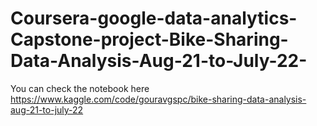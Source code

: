 # Coursera-google-data-analytics-Capstone-project-Bike-Sharing-Data-Analysis-Aug-21-to-July-22-

You can check the notebook here https://www.kaggle.com/code/gouravgspc/bike-sharing-data-analysis-aug-21-to-july-22
